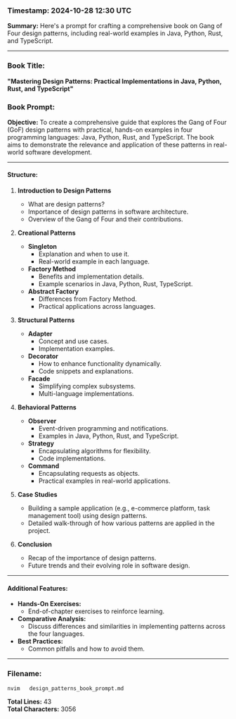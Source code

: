 ### Timestamp: 2024-10-28 12:30 UTC

**Summary:**
Here's a prompt for crafting a comprehensive book on Gang of Four design patterns, including real-world examples in Java, Python, Rust, and TypeScript.

---

### Book Title: 
**"Mastering Design Patterns: Practical Implementations in Java, Python, Rust, and TypeScript"**

### Book Prompt:

**Objective:** 
To create a comprehensive guide that explores the Gang of Four (GoF) design patterns with practical, hands-on examples in four programming languages: Java, Python, Rust, and TypeScript. The book aims to demonstrate the relevance and application of these patterns in real-world software development.

---

#### Structure:

1. **Introduction to Design Patterns**
   - What are design patterns?
   - Importance of design patterns in software architecture.
   - Overview of the Gang of Four and their contributions.

2. **Creational Patterns**
   - **Singleton**
     - Explanation and when to use it.
     - Real-world example in each language.
   - **Factory Method**
     - Benefits and implementation details.
     - Example scenarios in Java, Python, Rust, TypeScript.
   - **Abstract Factory**
     - Differences from Factory Method.
     - Practical applications across languages.

3. **Structural Patterns**
   - **Adapter**
     - Concept and use cases.
     - Implementation examples.
   - **Decorator**
     - How to enhance functionality dynamically.
     - Code snippets and explanations.
   - **Facade**
     - Simplifying complex subsystems.
     - Multi-language implementations.

4. **Behavioral Patterns**
   - **Observer**
     - Event-driven programming and notifications.
     - Examples in Java, Python, Rust, and TypeScript.
   - **Strategy**
     - Encapsulating algorithms for flexibility.
     - Code implementations.
   - **Command**
     - Encapsulating requests as objects.
     - Practical examples in real-world applications.

5. **Case Studies**
   - Building a sample application (e.g., e-commerce platform, task management tool) using design patterns.
   - Detailed walk-through of how various patterns are applied in the project.

6. **Conclusion**
   - Recap of the importance of design patterns.
   - Future trends and their evolving role in software design.

---

#### Additional Features:
- **Hands-On Exercises:** 
  - End-of-chapter exercises to reinforce learning.
- **Comparative Analysis:** 
  - Discuss differences and similarities in implementing patterns across the four languages.
- **Best Practices:** 
  - Common pitfalls and how to avoid them.

---

### Filename: 
```bash
nvim   design_patterns_book_prompt.md
```

**Total Lines:** 43  
**Total Characters:** 3056
